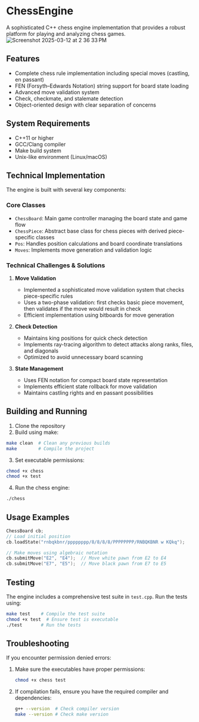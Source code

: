 # ChessEngine
A sophisticated C++ chess engine implementation that provides a robust platform for playing and analyzing chess games.
![Screenshot 2025-03-12 at 2 36 33 PM](https://github.com/user-attachments/assets/da4684ca-7b93-4cf1-9f45-5bcdae95a7e3)

## Features
- Complete chess rule implementation including special moves (castling, en passant)
- FEN (Forsyth–Edwards Notation) string support for board state loading
- Advanced move validation system
- Check, checkmate, and stalemate detection
- Object-oriented design with clear separation of concerns

## System Requirements
- C++11 or higher
- GCC/Clang compiler
- Make build system
- Unix-like environment (Linux/macOS)

## Technical Implementation
The engine is built with several key components:

### Core Classes
- `ChessBoard`: Main game controller managing the board state and game flow
- `ChessPiece`: Abstract base class for chess pieces with derived piece-specific classes
- `Pos`: Handles position calculations and board coordinate translations
- `Moves`: Implements move generation and validation logic

### Technical Challenges & Solutions
1. **Move Validation**
   - Implemented a sophisticated move validation system that checks piece-specific rules
   - Uses a two-phase validation: first checks basic piece movement, then validates if the move would result in check
   - Efficient implementation using bitboards for move generation

2. **Check Detection**
   - Maintains king positions for quick check detection
   - Implements ray-tracing algorithm to detect attacks along ranks, files, and diagonals
   - Optimized to avoid unnecessary board scanning

3. **State Management**
   - Uses FEN notation for compact board state representation
   - Implements efficient state rollback for move validation
   - Maintains castling rights and en passant possibilities

## Building and Running
1. Clone the repository
2. Build using make:
```bash
make clean  # Clean any previous builds
make        # Compile the project
```

3. Set executable permissions:
```bash
chmod +x chess
chmod +x test
```

4. Run the chess engine:
```bash
./chess
```

## Usage Examples
```cpp
ChessBoard cb;
// Load initial position
cb.loadState("rnbqkbnr/pppppppp/8/8/8/8/PPPPPPPP/RNBQKBNR w KQkq");

// Make moves using algebraic notation
cb.submitMove("E2", "E4");  // Move white pawn from E2 to E4
cb.submitMove("E7", "E5");  // Move black pawn from E7 to E5
```

## Testing
The engine includes a comprehensive test suite in `test.cpp`. Run the tests using:
```bash
make test    # Compile the test suite
chmod +x test  # Ensure test is executable
./test       # Run the tests
```

## Troubleshooting
If you encounter permission denied errors:
1. Make sure the executables have proper permissions:
   ```bash
   chmod +x chess test
   ```
2. If compilation fails, ensure you have the required compiler and dependencies:
   ```bash
   g++ --version  # Check compiler version
   make --version # Check make version
   ```

